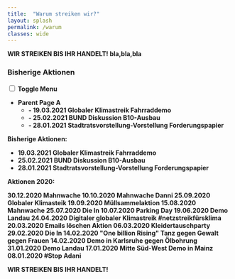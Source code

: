 ```yaml
---
title:  "Warum streiken wir?"
layout: splash
permalink: /warum
classes: wide
---
```



<b>WIR STREIKEN BIS IHR HANDELT!<b>
    bla,bla,bla 

<div id="sidebar" role="">
  <div class="sidebar sticky">
<nav class="nav__list">
  <h3 class="nav__title" style="padding-left: 0;">Bisherige Aktionen</h3>
  <input id="ac-toc" name="accordion-toc" type="checkbox" />
  <label for="ac-toc">Toggle Menu</label>
  <ul class="nav__items">
      <li>
          <span class="nav__sub-title">Parent Page A</span>
        <ul>
            <li>- 19.03.2021 Globaler Klimastreik Fahrraddemo </a></li>
            <li>- 25.02.2021 BUND Diskussion B10-Ausbau </li>
            <li>- 28.01.2021 Stadtratsvorstellung-Vorstellung Forderungspapier </li>
        </ul>
      </li>
    </div>

Bisherige Aktionen:
- 19.03.2021 Globaler Klimastreik Fahrraddemo
- 25.02.2021 BUND Diskussion B10-Ausbau
- 28.01.2021 Stadtratsvorstellung-Vorstellung Forderungspapier

Aktionen 2020:

30.12.2020 Mahnwache 
10.10.2020 Mahnwache Danni
25.09.2020 Globaler Klimasteik
19.09.2020 Müllsammelaktion 
15.08.2020 Mahnwache 
25.07.2020 Die In
10.07.2020 Parking Day
19.06.2020 Demo Landau
24.04.2020 Digitaler globaler Klimastreik #netzstreikfürsklima
20.03.2020 Emails löschen Aktion
06.03.2020 Kleidertauschparty
29.02.2020 Die In
14.02.2020 "One billion Rising" Tanz gegen Gewalt gegen Frauen
14.02.2020 Demo in Karlsruhe gegen Ölbohrung
31.01.2020 Demo Landau
17.01.2020 Mitte Süd-West Demo in Mainz
08.01.2020 #Stop Adani

<b>WIR STREIKEN BIS IHR HANDELT!<b>

